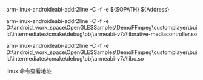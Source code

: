  arm-linux-androideabi-addr2line -C -f -e ${SOPATH} ${Address}


arm-linux-androideabi-addr2line -C -f -e D:\android_work_space\OpenGLESSamples\DemoFFmpeg\customplayer\build\intermediates\cmake\debug\obj\armeabi-v7a\libnative-mediacontroller.so

arm-linux-androideabi-addr2line -C -f -e D:\android_work_space\OpenGLESSamples\DemoFFmpeg\customplayer\build\intermediates\cmake\debug\obj\armeabi-v7a\libc.so

 linux 命令查看地址
